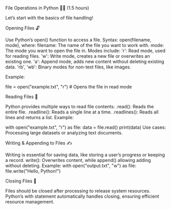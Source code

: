 File Operations in Python 🚪🔑 (1.5 hours)

Let’s start with the basics of file handling!

Opening Files 🔓

Use Python’s open() function to access a file.
Syntax: open(filename, mode), where:
filename: The name of the file you want to work with.
mode: The mode you want to open the file in.
Modes include:
'r': Read mode, used for reading files.
'w': Write mode, creates a new file or overwrites an existing one.
'a': Append mode, adds new content without deleting existing data.
'rb', 'wb': Binary modes for non-text files, like images.

Example:

file = open("example.txt", "r") # Opens the file in read mode

Reading Files 📜

Python provides multiple ways to read file contents:
.read(): Reads the entire file.
.readline(): Reads a single line at a time.
.readlines(): Reads all lines and returns a list.
Example:

with open("example.txt", "r") as file: data = file.read() print(data)
Use cases: Processing large datasets or analyzing text documents.

Writing & Appending to Files ✍️

Writing is essential for saving data, like storing a user’s progress or keeping a record.
write(): Overwrites content, while append() allowing adding without deleting.
Example:
with open("output.txt", "w") as file: file.write("Hello, Python!")

Closing Files 🚪

Files should be closed after processing to release system resources.
Python’s with statement automatically handles closing, ensuring efficient resource management.
